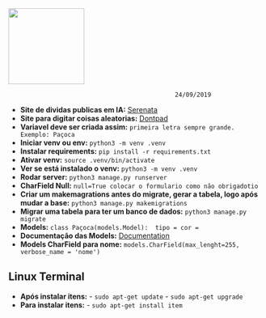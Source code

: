 <img src="http://www.mattmakai.com/source/static/img/presentations/2014-full-stack-python/django.png"  width="150"  />

                                                  24/09/2019

- **Site de dividas publicas em IA:** <a href="https://serenata.ai/">Serenata</a>
- **Site para digitar coisas aleatorias:** <a href="http://dontpad.com/">Dontpad</a>
- **Variavel deve ser criada assim:** `primeira letra sempre grande. Exemplo: Paçoca`
- **Iniciar venv ou env:** `python3 -m venv .venv`
- **Instalar requirements:** `pip install -r requirements.txt`
- **Ativar venv:** `source .venv/bin/activate`
- **Ver se está instalado o venv:** `python3 -m venv .venv`
- **Rodar server:** `python3 manage.py runserver`
- **CharField Null:** `null=True colocar o formulario como não obrigadotio`
- **Criar um makemagrations antes do migrate, gerar a tabela, logo após mudar a base:** `python3 manage.py makemigrations`
- **Migrar uma tabela para ter um banco de dados:** `python3 manage.py migrate`
- **Models:** 
`class Paçoca(models.Model): 
tipo =
cor = `
- **Documentação das Models:** <a href="https://docs.djangoproject.com/en/2.2/topics/db/models/">Documentation</a>
- **Models CharField para nome:** `models.CharField(max_lenght=255, verbose_name = 'nome')`

## Linux Terminal 

- **Após instalar itens:** - `sudo apt-get update` - `sudo apt-get upgrade`
- **Para instalar itens:** - `sudo apt-get install item` 
